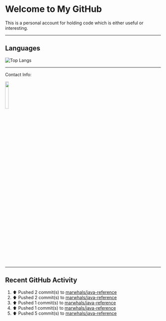 # Welcome to My GitHub

This is a personal account for holding code which is either useful or interesting.

---
## Languages

![Top Langs](https://github-readme-stats.vercel.app/api/top-langs/?username=marwhals&layout=compact&bg_color=282c34&text_color=ffffff&title_color=ff5733)

---
Contact Info:

<a href="https://www.linkedin.com/in/marjanmubarok/">
  <img src="https://upload.wikimedia.org/wikipedia/commons/0/01/LinkedIn_Logo.svg" width="15%">
</a>

---

## Recent GitHub Activity

<!--RECENT_ACTIVITY:start-->
1. ⬆️ Pushed 2 commit(s) to [marwhals/java-reference](https://github.com/marwhals/java-reference)<br>
2. ⬆️ Pushed 2 commit(s) to [marwhals/java-reference](https://github.com/marwhals/java-reference)<br>
3. ⬆️ Pushed 1 commit(s) to [marwhals/java-reference](https://github.com/marwhals/java-reference)<br>
4. ⬆️ Pushed 1 commit(s) to [marwhals/java-reference](https://github.com/marwhals/java-reference)<br>
5. ⬆️ Pushed 5 commit(s) to [marwhals/java-reference](https://github.com/marwhals/java-reference)<br>
<!--RECENT_ACTIVITY:end-->
